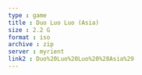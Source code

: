 ```yaml
---
type : game
title : Duo Luo Luo (Asia)
size : 2.2 G
format : iso
archive : zip
server : myrient
link2 : Duo%20Luo%20Luo%20%28Asia%29
---
```

